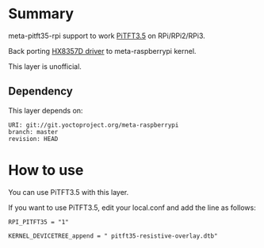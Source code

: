 # Summary

meta-pitft35-rpi support to work [PiTFT3.5](https://learn.adafruit.com/adafruit-pitft-3-dot-5-touch-screen-for-raspberry-pi) on RPi/RPi2/RPi3.

Back porting [HX8357D driver](https://github.com/torvalds/linux/commit/9cd491e8c390d403bdf881808ef409d83266f4b2) to
meta-raspberrypi kernel.

This layer is unofficial.

## Dependency

This layer depends on:

```
URI: git://git.yoctoproject.org/meta-raspberrypi
branch: master
revision: HEAD
```

# How to use

You can use PiTFT3.5 with this layer.

If you want to use PiTFT3.5, edit your local.conf and add the line as follows:

```
RPI_PITFT35 = "1"

KERNEL_DEVICETREE_append = " pitft35-resistive-overlay.dtb"
```
